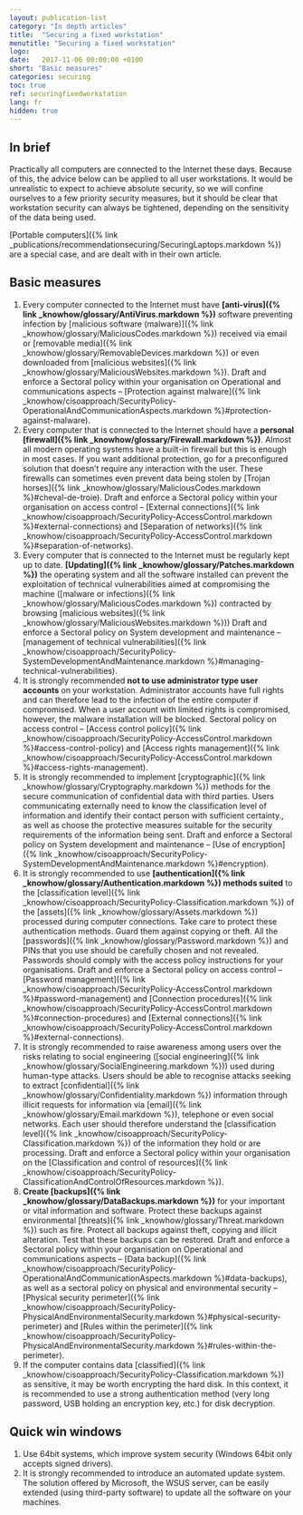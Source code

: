 ```yaml
---
layout: publication-list
category: "In depth articles"
title:  "Securing a fixed workstation"
menutitle: "Securing a fixed workstation"
logo:
date:   2017-11-06 00:00:00 +0100
short: "Basic measures"
categories: securing
toc: true
ref: securingfixedworkstation
lang: fr
hidden: true
---
```

## In brief

Practically all computers are connected to the Internet these days. Because of this, the advice below can be applied to all user workstations. It would be unrealistic to expect to achieve absolute security, so we will confine ourselves to a few priority security measures, but it should be clear that workstation security can always be tightened, depending on the sensitivity of the data being used.

[Portable computers]({% link _publications/recommendationsecuring/SecuringLaptops.markdown %}) are a special case, and are dealt with in their own article.

## Basic measures

1. Every computer connected to the Internet must have **[anti-virus]({% link _knowhow/glossary/AntiVirus.markdown %})** software preventing infection by [malicious software (malware)]({% link _knowhow/glossary/MaliciousCodes.markdown %}) received via email or [removable media]({% link _knowhow/glossary/RemovableDevices.markdown %}) or even downloaded from [malicious websites]({% link _knowhow/glossary/MaliciousWebsites.markdown %}). Draft and enforce a Sectoral policy within your organisation on Operational and communications aspects – [Protection against malware]({% link _knowhow/cisoapproach/SecurityPolicy-OperationalAndCommunicationAspects.markdown %}#protection-against-malware).
2. Every computer that is connected to the Internet should have a **personal [firewall]({% link _knowhow/glossary/Firewall.markdown %})**. Almost all modern operating systems have a built-in firewall but this is enough in most cases. If you want additional protection, go for a preconfigured solution that doesn’t require any interaction with the user. These firewalls can sometimes even prevent data being stolen by [Trojan horses]({% link _knowhow/glossary/MaliciousCodes.markdown %}#cheval-de-troie). Draft and enforce a Sectoral policy within your organisation on access control – [External connections]({% link _knowhow/cisoapproach/SecurityPolicy-AccessControl.markdown %}#external-connections) and [Separation of networks]({% link _knowhow/cisoapproach/SecurityPolicy-AccessControl.markdown %}#separation-of-networks).
3. Every computer that is connected to the Internet must be regularly kept up to date. **[Updating]({% link _knowhow/glossary/Patches.markdown %})** the operating system and all the software installed can  prevent the exploitation of technical vulnerabilities aimed at compromising the machine ([malware or infections]({% link _knowhow/glossary/MaliciousCodes.markdown %}) contracted by browsing [malicious websites]({% link _knowhow/glossary/MaliciousWebsites.markdown %})) Draft and enforce a Sectoral policy on System development and maintenance – [management of technical vulnerabilities]({% link _knowhow/cisoapproach/SecurityPolicy-SystemDevelopmentAndMaintenance.markdown %}#managing-technical-vulnerabilities).
4. It is strongly recommended **not to use administrator type user accounts** on your workstation. Administrator accounts have full rights and can therefore lead to the infection of the entire computer if compromised. When a user account with limited rights is compromised, however, the malware installation will be blocked. Sectoral policy on access control – [Access control policy]({% link _knowhow/cisoapproach/SecurityPolicy-AccessControl.markdown %}#access-control-policy) and [Access rights management]({% link _knowhow/cisoapproach/SecurityPolicy-AccessControl.markdown %}#access-rights-management).
5. It is strongly recommended to implement [cryptographic]({% link _knowhow/glossary/Cryptography.markdown %}) methods for the secure communication of confidential data with third parties. Users communicating externally need to know the classification level of information and identify their contact person with sufficient certainty., as well as choose the protective measures suitable for the security requirements of the information being sent. Draft and enforce a Sectoral policy on System development and maintenance – [Use of encryption]({% link _knowhow/cisoapproach/SecurityPolicy-SystemDevelopmentAndMaintenance.markdown %}#encryption).
6. It is strongly recommended to use **[authentication]({% link _knowhow/glossary/Authentication.markdown %}) methods suited** to the [classification level]({% link _knowhow/cisoapproach/SecurityPolicy-Classification.markdown %}) of the [assets]({% link _knowhow/glossary/Assets.markdown %}) processed during computer connections. Take care to protect these authentication methods. Guard them against copying or theft. All the [passwords]({% link _knowhow/glossary/Password.markdown %}) and PINs that you use should be carefully chosen and not revealed. Passwords should comply with the access policy instructions for your organisations. Draft and enforce a Sectoral policy on access control – [Password management]({% link _knowhow/cisoapproach/SecurityPolicy-AccessControl.markdown %}#password-management) and [Connection procedures]({% link _knowhow/cisoapproach/SecurityPolicy-AccessControl.markdown %}#connection-procedures) and [External connections]({% link _knowhow/cisoapproach/SecurityPolicy-AccessControl.markdown %}#external-connections).
7. It is strongly recommended to raise awareness among users over the risks relating to social engineering ([social engineering]({% link _knowhow/glossary/SocialEngineering.markdown %})) used during human-type attacks. Users should be able to recognise attacks seeking to extract [confidential]({% link _knowhow/glossary/Confidentiality.markdown %}) information through illicit requests for information via [email]({% link _knowhow/glossary/Email.markdown %}), telephone or even social networks. Each user should therefore understand the [classification level]({% link _knowhow/cisoapproach/SecurityPolicy-Classification.markdown %}) of the information they hold or are processing. Draft and enforce a Sectoral policy within your organisation on the [Classification and control of resources]({% link _knowhow/cisoapproach/SecurityPolicy-ClassificationAndControlOfResources.markdown %}).
8. **Create [backups]({% link _knowhow/glossary/DataBackups.markdown %})** for your important or vital information and software. Protect these backups against environmental [threats]({% link _knowhow/glossary/Threat.markdown %}) such as fire. Protect all backups against theft, copying and illicit alteration. Test that these backups can be restored. Draft and enforce a Sectoral policy within your organisation on Operational and communications aspects – [Data backup]({% link _knowhow/cisoapproach/SecurityPolicy-OperationalAndCommunicationAspects.markdown %}#data-backups), as well as a sectoral policy on physical and environmental security – [Physical security perimeter]({% link _knowhow/cisoapproach/SecurityPolicy-PhysicalAndEnvironmentalSecurity.markdown %}#physical-security-perimeter) and [Rules within the perimeter]({% link _knowhow/cisoapproach/SecurityPolicy-PhysicalAndEnvironmentalSecurity.markdown %}#rules-within-the-perimeter).
9. If the computer contains data [classified]({% link _knowhow/cisoapproach/SecurityPolicy-Classification.markdown %}) as sensitive, it may be worth encrypting the hard disk. In this context, it is recommended to use a strong authentication method (very long password, USB holding an encryption key, etc.) for disk decryption.

## Quick win windows

1. Use 64bit systems, which improve system security (Windows 64bit only accepts signed drivers).
2. It is strongly recommended to introduce an automated update system. The solution offered by Microsoft, the WSUS server, can be easily extended (using third-party software) to update all the software on your machines.
